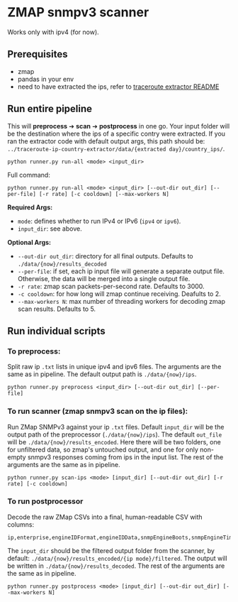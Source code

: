# ZMAP snmpv3 scanner

Works only with ipv4 (for now).

## Prerequisites
- zmap
- pandas in your env
- need to have extracted the ips, refer to [traceroute extractor README](../traceroute-ip-country-extractor//README.md)

## Run entire pipeline
This will **preprocess** ➔ **scan** ➔ **postprocess** in one go. Your input folder will be the destination where the ips of a specific contry were extracted. If you ran the extractor code with default output args, this path should be: `../traceroute-ip-country-extractor/data/{extracted day}/country_ips/`.
```
python runner.py run-all <mode> <input_dir>
```

Full command:
```
python runner.py run-all <mode> <input_dir> [--out-dir out_dir] [--per-file] [-r rate] [-c cooldown] [--max-workers N]
```
**Required Args:**
- `mode`: defines whether to run IPv4 or IPv6 (`ipv4` or `ipv6`).
- `input_dir`: see above.

**Optional Args:**
- `--out-dir out_dir`: directory for all final outputs. Defaults to `./data/{now}/results_decoded`
- `--per-file`: if set, each ip input file will generate a separate output file. Otherwise, the data will be merged into a single output file. 
- `-r rate`: zmap scan packets-per-second rate. Defaults to 3000.
- `-c cooldown`: for how long will zmap continue receiving. Deafults to 2.
- `--max-workers N`: max number of threading workers for decoding zmap scan results. Defaults to 5.


## Run individual scripts

### To preprocess: 
Split raw ip `.txt` lists in unique ipv4 and ipv6 files. The arguments are the same as in pipeline. The default output path is `./data/{now}/ips`.
```
python runner.py preprocess <input_dir> [--out-dir out_dir] [--per-file]
```

### To run scanner (zmap snmpv3 scan on the ip files):
Run ZMap SNMPv3 against your ip `.txt` files. Default `input_dir` will be the output path of the preprocessor (`./data/{now}/ips`). The default `out_file` will be `./data/{now}/results_encoded`. Here there will be two folders, one for unfiltered data, so zmap's untouched output, and one for only non-empty snmpv3 responses coming from ips in the input list. The rest of the arguments are the same as in pipeline.
```
python runner.py scan-ips <mode> [input_dir] [--out-dir out_dir] [-r rate] [-c cooldown]
```

### To run postprocessor 
Decode the raw ZMap CSVs into a final, human-readable CSV with columns: 
```
ip,enterprise,engineIDFormat,engineIDData,snmpEngineBoots,snmpEngineTime
```
The `input_dir` should be the filtered output folder from the scanner, by default: `./data/{now}/results_encoded/{ip mode}/filtered`. The output will be written in `./data/{now}/results_decoded`. The rest of the arguments are the same as in pipeline.

```
python runner.py postprocess <mode> [input_dir] [--out-dir out_dir] [--max-workers N]
```
